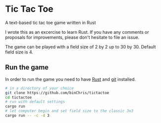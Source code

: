 # Tic Tac Toe

A text-based tic tac toe game written in Rust

I wrote this as an excercise to learn Rust. If you have any comments or proposals for improvements, please don't hesitate to file an issue.

The game can be played with a field size of 2 by 2 up to 30 by 30. Default field size is 4.

## Run the game

In order to run the game you need to have [Rust](https://www.rust-lang.org/tools/install) and [git](https://git-scm.com/book/en/v2/Getting-Started-Installing-Git) installed.

```sh
# in a directory of your choice
git clone https://github.com/binChris/tictactoe
cd tictactoe
# run with default settings
cargo run
# let computer begin and set field size to the classic 3x3
cargo run -- -c -d 3
```